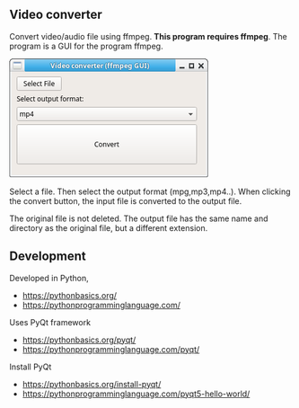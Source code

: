 ## Video converter

Convert video/audio file using ffmpeg. **This program requires ffmpeg**.
The program is a GUI for the program ffmpeg.

![Video converter ffmpeg gui](/video-converter.png)

Select a file. Then select the output format (mpg,mp3,mp4..).
When clicking the convert button, the input file is converted to the output file.

The original file is not deleted. The output file has the same name and directory as 
the original file, but a different extension.

## Development

Developed in Python,

* https://pythonbasics.org/
* https://pythonprogramminglanguage.com/

Uses PyQt framework

* https://pythonbasics.org/pyqt/
* https://pythonprogramminglanguage.com/pyqt/

Install PyQt

* https://pythonbasics.org/install-pyqt/
* https://pythonprogramminglanguage.com/pyqt5-hello-world/
